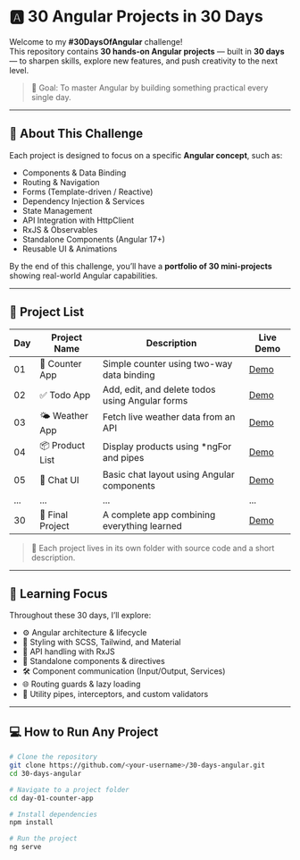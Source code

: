 # 🅰️ 30 Angular Projects in 30 Days

Welcome to my **#30DaysOfAngular** challenge!  
This repository contains **30 hands-on Angular projects** — built in **30 days** — to sharpen skills, explore new features, and push creativity to the next level.  

> 🎯 Goal: To master Angular by building something practical every single day.

---

## 🚀 About This Challenge

Each project is designed to focus on a specific **Angular concept**, such as:
- Components & Data Binding  
- Routing & Navigation  
- Forms (Template-driven / Reactive)  
- Dependency Injection & Services  
- State Management  
- API Integration with HttpClient  
- RxJS & Observables  
- Standalone Components (Angular 17+)  
- Reusable UI & Animations  

By the end of this challenge, you’ll have a **portfolio of 30 mini-projects** showing real-world Angular capabilities.

---

## 📅 Project List

| Day | Project Name | Description | Live Demo |
|-----|---------------|--------------|------------|
| 01  | 🧮 Counter App | Simple counter using two-way data binding | [Demo](#) |
| 02  | ✅ Todo App | Add, edit, and delete todos using Angular forms | [Demo](#) |
| 03  | 🌤️ Weather App | Fetch live weather data from an API | [Demo](#) |
| 04  | 📦 Product List | Display products using *ngFor and pipes | [Demo](#) |
| 05  | 💬 Chat UI | Basic chat layout using Angular components | [Demo](#) |
| ... | ... | ... | ... |
| 30  | 🎉 Final Project | A complete app combining everything learned | [Demo](#) |

> 🧩 Each project lives in its own folder with source code and a short description.

---

## 🧠 Learning Focus

Throughout these 30 days, I’ll explore:
- ⚙️ Angular architecture & lifecycle  
- 🎨 Styling with SCSS, Tailwind, and Material  
- 🔄 API handling with RxJS  
- 🧩 Standalone components & directives  
- 🛠️ Component communication (Input/Output, Services)  
- 🌐 Routing guards & lazy loading  
- 🧰 Utility pipes, interceptors, and custom validators  

---

## 💻 How to Run Any Project

```bash
# Clone the repository
git clone https://github.com/<your-username>/30-days-angular.git
cd 30-days-angular

# Navigate to a project folder
cd day-01-counter-app

# Install dependencies
npm install

# Run the project
ng serve
